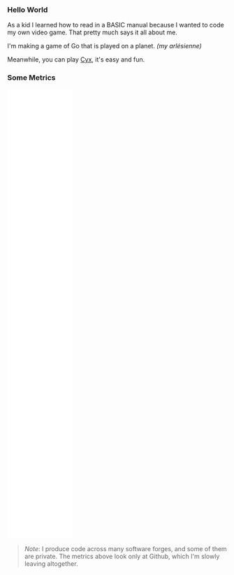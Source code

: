 ### Hello World

As a kid I learned how to read in a BASIC manual because I wanted to code my own video game.
That pretty much says it all about me.

I'm making a game of Go that is played on a planet.  _(my arlésienne)_

Meanwhile, you can play [Cyx](https://antoine.goutenoir.com/games/cyx), it's easy and fun.



<!--
**Goutte/Goutte** is a ✨ _special_ ✨ repository because its `README.md` (this file) appears on your GitHub profile.

Here are some ideas to get you started:

- 🔭 I’m currently working on ...
- 🌱 I’m currently learning ...
- 👯 I’m looking to collaborate on ...
- 🤔 I’m looking for help with ...
- 💬 Ask me about ...
- 📫 How to reach me: ...
- 😄 Pronouns: ...
- ⚡ Fun fact: ...
-->


### Some Metrics

![Metrics](https://github.com/Goutte/Goutte/blob/master/github-metrics.svg)

> _Note_: I produce code across many software forges, and some of them are private.
> The metrics above look only at Github, which I'm slowly leaving altogether.
